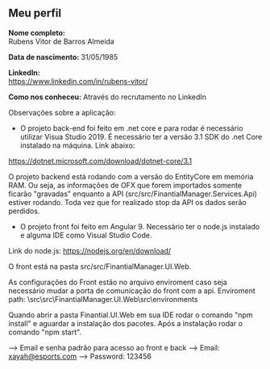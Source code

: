 Meu perfil
-------

**Nome completo:**   
Rubens Vitor de Barros Almeida

**Data de nascimento:** 
31/05/1985

**LinkedIn:**    
https://www.linkedin.com/in/rubens-vitor/

**Como nos conheceu:** 
Através do recrutamento no LinkedIn


Observações sobre a aplicação:

- O projeto back-end foi feito em .net core e para rodar é necessário utilizar Visua Studio 2019. É necessário ter a versão 3.1 SDK do .net Core instalado
na máquina. Link abaixo:

https://dotnet.microsoft.com/download/dotnet-core/3.1

O projeto backend está rodando com a versão do EntityCore em memória RAM. Ou seja, as informações de OFX que forem importados somente ficarão "gravadas" 
enquanto a API (src/src/FinantialManager.Services.Api) estiver rodando. Toda vez que for realizado stop da API os dados serão perdidos.


- O projeto front foi feito em Angular 9. Necessário ter o node.js instalado e alguma IDE como Visual Studio Code. 

Link do node.js: https://nodejs.org/en/download/


O front está na pasta src/src/FinantialManager.UI.Web.

As configurações do Front estão no arquivo enviroment caso seja necessário mudar a porta de comunicação do front com a api.
Enviroment path: \src\src\FinantialManager.UI.Web\src\environments

Quando abrir a pasta Finantial.UI.Web em sua IDE rodar o comando "npm install" e aguardar a instalação dos pacotes. Após a instalação rodar o comando "npm start".

--> Email e senha padrão para acesso ao front e back
--> Email: xayah@esports.com
--> Password: 123456